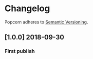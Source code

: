 # Changelog

Popcorn adheres to [Semantic Versioning](http://semver.org/).

## [1.0.0] 2018-09-30

### First publish
